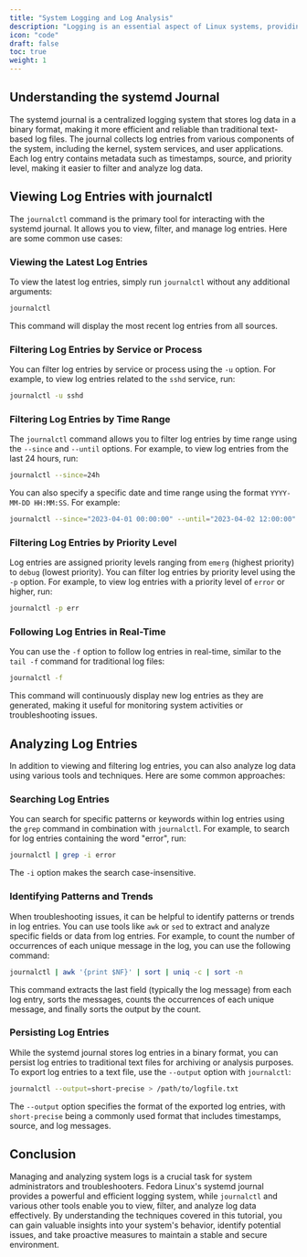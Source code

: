 ```yaml
---
title: "System Logging and Log Analysis"
description: "Logging is an essential aspect of Linux systems, providing valuable information about system events, processes, and potential issues. Fedora Linux uses the systemd journal as its primary logging system, which collects and manages log data from various sources, including the kernel, system services, and user applications. In this tutorial, we'll explore how to manage system logs in Fedora using `journalctl`, and how to analyze logs for troubleshooting purposes."
icon: "code"
draft: false
toc: true
weight: 1
---
```


## Understanding the systemd Journal

The systemd journal is a centralized logging system that stores log data in a binary format, making it more efficient and reliable than traditional text-based log files. The journal collects log entries from various components of the system, including the kernel, system services, and user applications. Each log entry contains metadata such as timestamps, source, and priority level, making it easier to filter and analyze log data.

## Viewing Log Entries with journalctl

The `journalctl` command is the primary tool for interacting with the systemd journal. It allows you to view, filter, and manage log entries. Here are some common use cases:

### Viewing the Latest Log Entries

To view the latest log entries, simply run `journalctl` without any additional arguments:

```bash
journalctl
```

This command will display the most recent log entries from all sources.

### Filtering Log Entries by Service or Process

You can filter log entries by service or process using the `-u` option. For example, to view log entries related to the `sshd` service, run:

```bash
journalctl -u sshd
```

### Filtering Log Entries by Time Range

The `journalctl` command allows you to filter log entries by time range using the `--since` and `--until` options. For example, to view log entries from the last 24 hours, run:

```bash
journalctl --since=24h
```

You can also specify a specific date and time range using the format `YYYY-MM-DD HH:MM:SS`. For example:

```bash
journalctl --since="2023-04-01 00:00:00" --until="2023-04-02 12:00:00"
```

### Filtering Log Entries by Priority Level

Log entries are assigned priority levels ranging from `emerg` (highest priority) to `debug` (lowest priority). You can filter log entries by priority level using the `-p` option. For example, to view log entries with a priority level of `error` or higher, run:

```bash
journalctl -p err
```

### Following Log Entries in Real-Time

You can use the `-f` option to follow log entries in real-time, similar to the `tail -f` command for traditional log files:

```bash
journalctl -f
```

This command will continuously display new log entries as they are generated, making it useful for monitoring system activities or troubleshooting issues.

## Analyzing Log Entries

In addition to viewing and filtering log entries, you can also analyze log data using various tools and techniques. Here are some common approaches:

### Searching Log Entries

You can search for specific patterns or keywords within log entries using the `grep` command in combination with `journalctl`. For example, to search for log entries containing the word "error", run:

```bash
journalctl | grep -i error
```

The `-i` option makes the search case-insensitive.

### Identifying Patterns and Trends

When troubleshooting issues, it can be helpful to identify patterns or trends in log entries. You can use tools like `awk` or `sed` to extract and analyze specific fields or data from log entries. For example, to count the number of occurrences of each unique message in the log, you can use the following command:

```bash
journalctl | awk '{print $NF}' | sort | uniq -c | sort -n
```

This command extracts the last field (typically the log message) from each log entry, sorts the messages, counts the occurrences of each unique message, and finally sorts the output by the count.

### Persisting Log Entries

While the systemd journal stores log entries in a binary format, you can persist log entries to traditional text files for archiving or analysis purposes. To export log entries to a text file, use the `--output` option with `journalctl`:

```bash
journalctl --output=short-precise > /path/to/logfile.txt
```

The `--output` option specifies the format of the exported log entries, with `short-precise` being a commonly used format that includes timestamps, source, and log messages.

## Conclusion

Managing and analyzing system logs is a crucial task for system administrators and troubleshooters. Fedora Linux's systemd journal provides a powerful and efficient logging system, while `journalctl` and various other tools enable you to view, filter, and analyze log data effectively. By understanding the techniques covered in this tutorial, you can gain valuable insights into your system's behavior, identify potential issues, and take proactive measures to maintain a stable and secure environment.
